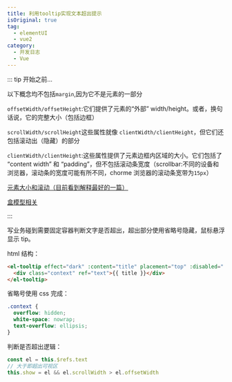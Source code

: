 ```yaml
---
title: 利用tooltip实现文本超出提示
isOriginal: true
tag:
  - elementUI
  - vue2
category:
  - 开发日志
  - Vue
---
```


::: tip 开始之前...

以下概念均不包括`margin`,因为它不是元素的一部分

`offsetWidth/offsetHeight`:它们提供了元素的“外部” width/height。或者，换句话说，它的完整大小（包括边框）

`scrollWidth/scrollHeight`这些属性就像 `clientWidth/clientHeight`，但它们还包括滚动出（隐藏）的部分

`clientWidth/clientHeight`:这些属性提供了元素边框内区域的大小。它们包括了 “content width” 和 “padding”，但不包括滚动条宽度（scrollbar:不同的设备和浏览器，滚动条的宽度可能有所不同，chorme 浏览器的滚动条宽带为`15px`）

[元素大小和滚动（目前看到解释最好的一篇）](https://zh.javascript.info/size-and-scroll#offsetwidthheight)

[盒模型相关](/前端开发/前端基石/CSS3/基础与盒模型.html#盒模型种类和-box-sizing-属性)

:::

写业务碰到需要固定容器判断文字是否超出，超出部分使用省略号隐藏，鼠标悬浮显示 tip。

html 结构：

```html
<el-tooltip effect="dark" :content="title" placement="top" :disabled="!show">
  <div class="context" ref="text">{{ title }}</div>
</el-tooltip>
```

省略号使用 css 完成：

```css
.context {
  overflow: hidden;
  white-space: nowrap;
  text-overflow: ellipsis;
}
```

判断是否超出逻辑：

```js
const el = this.$refs.text
// 大于即超出可视区
this.show = el && el.scrollWidth > el.offsetWidth
```
